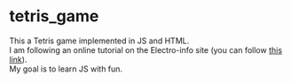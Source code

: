 # tetris_game
This a Tetris game implemented in JS and HTML.<br>I am following an online tutorial on the Electro-info site (you can follow <a href=https://www.electro-info.ovh/TP-programmation-Javascript-jeu-Tetris>this link</a>).<br>
My goal is to learn JS with fun.